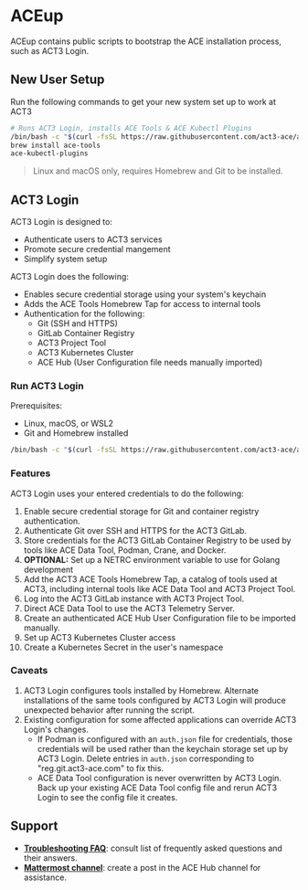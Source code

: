 # ACEup

ACEup contains public scripts to bootstrap the ACE installation process, such as ACT3 Login.

## New User Setup

Run the following commands to get your new system set up to work at ACT3

```bash
# Runs ACT3 Login, installs ACE Tools & ACE Kubectl Plugins
/bin/bash -c "$(curl -fsSL https://raw.githubusercontent.com/act3-ace/aceup/main/act3-login)"
brew install ace-tools
ace-kubectl-plugins
```

> Linux and macOS only, requires Homebrew and Git to be installed.

## ACT3 Login

ACT3 Login is designed to:

- Authenticate users to ACT3 services
- Promote secure credential mangement
- Simplify system setup

ACT3 Login does the following:

- Enables secure credential storage using your system's keychain
- Adds the ACE Tools Homebrew Tap for access to internal tools
- Authentication for the following:
  - Git (SSH and HTTPS)
  - GitLab Container Registry
  - ACT3 Project Tool
  - ACT3 Kubernetes Cluster
  - ACE Hub (User Configuration file needs manually imported)

### Run ACT3 Login

Prerequisites:

- Linux, macOS, or WSL2
- Git and Homebrew installed

```bash
/bin/bash -c "$(curl -fsSL https://raw.githubusercontent.com/act3-ace/aceup/main/act3-login)"
```

### Features

ACT3 Login uses your entered credentials to do the following:

1. Enable secure credential storage for Git and container registry authentication.
2. Authenticate Git over SSH and HTTPS for the ACT3 GitLab.
3. Store credentials for the ACT3 GitLab Container Registry to be used by tools like ACE Data Tool, Podman, Crane, and Docker.
4. **OPTIONAL:** Set up a NETRC environment variable to use for Golang development
5. Add the ACT3 ACE Tools Homebrew Tap, a catalog of tools used at ACT3, including internal tools like ACE Data Tool and ACT3 Project Tool.
6. Log into the ACT3 GitLab instance with ACT3 Project Tool.
7. Direct ACE Data Tool to use the ACT3 Telemetry Server.
8. Create an authenticated ACE Hub User Configuration file to be imported manually.
9. Set up ACT3 Kubernetes Cluster access
10. Create a Kubernetes Secret in the user's namespace

### Caveats

1. ACT3 Login configures tools installed by Homebrew. Alternate installations of the same tools configured by ACT3 Login will produce unexpected behavior after running the script.
2. Existing configuration for some affected applications can override ACT3 Login's changes.
   - If Podman is configured with an `auth.json` file for credentials, those credentials will be used rather than the keychain storage set up by ACT3 Login. Delete entries in `auth.json` corresponding to "reg.git.act3-ace.com" to fix this.
   - ACE Data Tool configuration is never overwritten by ACT3 Login. Back up your existing ACE Data Tool config file and rerun ACT3 Login to see the config file it creates.

## Support

- **[Troubleshooting FAQ](docs/troubleshooting-faq.md)**: consult list of frequently asked questions and their answers.
- **[Mattermost channel](https://chat.git.act3-ace.com/act3/channels/ace-hub)**: create a post in the ACE Hub channel for assistance.
